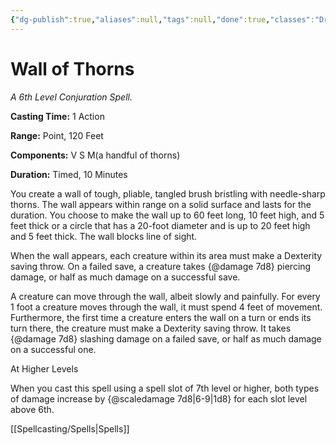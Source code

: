 ```yaml
---
{"dg-publish":true,"aliases":null,"tags":null,"done":true,"classes":"Druid,","spellLevel":6,"school":"Conjuration","source":"PHB","permalink":"/spells/wall-of-thorns/","dgHomeLink":false,"dgPassFrontmatter":true}
---
```


# Wall of Thorns
*A 6th Level Conjuration Spell.*

**Casting Time:** 1 Action

**Range:** Point, 120 Feet

**Components:** V S M(a handful of thorns)

**Duration:** Timed, 10 Minutes

You create a wall of tough, pliable, tangled brush bristling with needle-sharp thorns. The wall appears within range on a solid surface and lasts for the duration. You choose to make the wall up to 60 feet long, 10 feet high, and 5 feet thick or a circle that has a 20-foot diameter and is up to 20 feet high and 5 feet thick. The wall blocks line of sight.



When the wall appears, each creature within its area must make a Dexterity saving throw. On a failed save, a creature takes {@damage 7d8} piercing damage, or half as much damage on a successful save.



A creature can move through the wall, albeit slowly and painfully. For every 1 foot a creature moves through the wall, it must spend 4 feet of movement. Furthermore, the first time a creature enters the wall on a turn or ends its turn there, the creature must make a Dexterity saving throw. It takes {@damage 7d8} slashing damage on a failed save, or half as much damage on a successful one.

At Higher Levels

When you cast this spell using a spell slot of 7th level or higher, both types of damage increase by {@scaledamage 7d8|6-9|1d8} for each slot level above 6th.

[[Spellcasting/Spells|Spells]]